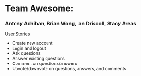 <h1>Team Awesome:</h1>
<h3>Antony Adhiban, Brian Wong, Ian Driscoll, Stacy Areas</h3>

<u>User Stories</u>
<ul>
	<li>Create new account</li>
	<li>Login and logout</li>
	<li>Ask questions</li>
	<li>Answer existing questions</li>
	<li>Comment on questions/answers</li>
	<li>Upvote/downvote on questions, answers, and comments</li>
</ul>




